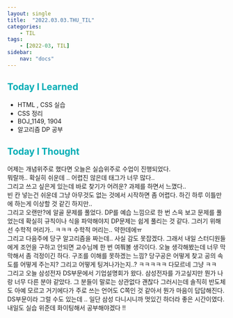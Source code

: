 ```yaml
---
layout: single
title:  "2022.03.03.THU_TIL"
categories: 
    - TIL
tags: 
    - [2022-03, TIL]
sidebar:
    nav: "docs"
---
```



## <a style="color:#00adb5">Today I Learned</a>
- HTML , CSS 실습
- CSS 정리
- BOJ_1149, 1904
- 알고리즘 DP 공부



## <a style="color:#00adb5">Today I Thought</a>
어제는 개념위주로 했다면 오늘은 실습위주로 수업이 진행되었다.<br>
뭐랄까.. 확실히 쉬운데 .. 어렵진 않은데 태그가 너무 많다..<br>
그리고 쓰고 싶은게 있는데 바로 찾기가 어려운? 과제를 하면서 느꼈다..<br>
빈 칸 넣는건 쉬운데 그냥 아무것도 없는 것에서 시작하면 좀 어렵다. 하긴 하루 이틀만에 하는게 이상할 것 같긴 하지만..<br>
그리고 오랜만?에 알골 문제를 풀었다. DP를 예습 느낌으로 한 번 스윽 보고 문제를 풀었는데 확실히 규칙이나 식을 파악해야지 DP문제는 쉽게 풀리는 것 같다. 그러기 위해선 수학적 머리가.. ㅋㅋㅋ 수학적 머리는.. 약한데에ㅠ<br>
그리고 다음주에 당구 알고리즘을 짜는데.. 사실 감도 못잡겠다. 그래서 내일 스터디원들에게 조언을 구하고 안되면 교수님께 한 번 여쭤볼 생각이다. 오늘 생각해봤는데 너무 막막해서 좀 걱정이긴 하다. 구조를 이해를 못하겠는 느낌? 당구공은 어떻게 찾고 공의 속도를 어떻게 주는지? 그리고 어떻게 팅겨나가는지..? ㅋㅋㅋㅋㅋ 다모르네 그냥 ㅋㅋ<br>
그리고 오늘 삼성전자 DS부문에서 기업설명회가 왔다. 삼성전자를 가고싶지만 뭔가 나랑 너무 다른 분야 같았다. 그 분들이 말로는 상관없다 괜찮다 그러시는데 솔직히 반도체도 아예 모르고 거기에다가 주로 쓰는 언어도 C쪽인 것 같아서 뭔가 마음이 답답해진다. DS부문이라 그럴 수도 있는데 .. 일단 삼성 다니시니까 멋있긴 하더라 좋은 시간이였다.<br>
내일도 실습 위준데 화이팅해서 공부해야겠다 !!